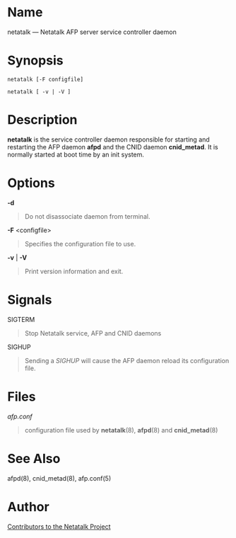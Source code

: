 # Name

netatalk — Netatalk AFP server service controller daemon

# Synopsis

`netatalk [-F configfile]`

`netatalk [ -v | -V ]`

# Description

**netatalk** is the service controller daemon responsible for starting and
restarting the AFP daemon **afpd** and the CNID daemon **cnid_metad**. It is
normally started at boot time by an init system.

# Options

**-d**

> Do not disassociate daemon from terminal.

**-F** <configfile\>

> Specifies the configuration file to use.

**-v** | **-V**

> Print version information and exit.

# Signals

SIGTERM

> Stop Netatalk service, AFP and CNID daemons

SIGHUP

> Sending a *SIGHUP* will cause the AFP daemon reload its configuration
file.

# Files

*afp.conf*

> configuration file used by **netatalk**(8), **afpd**(8) and **cnid_metad**(8)

# See Also

afpd(8), cnid_metad(8), afp.conf(5)

# Author

[Contributors to the Netatalk Project](https://netatalk.io/contributors)
